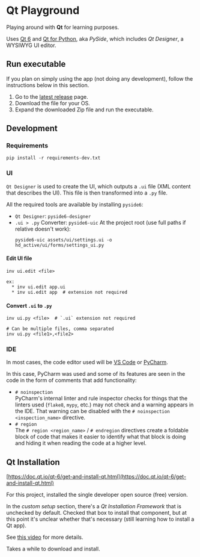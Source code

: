 # Qt Playground
Playing around with **Qt** for learning purposes.

Uses [Qt 6](https://www.qt.io) and [Qt for Python](https://wiki.qt.io/Qt_for_Python), aka _PySide_,
which includes _Qt Designer_, a WYSIWYG UI editor.

## Run executable
If you plan on simply using the app (not doing any development), follow the instructions below in
this section.

1. Go to the [latest release](https://github.com/joaonc/qt_playground/releases/latest) page.
2. Download the file for your OS.
3. Expand the downloaded Zip file and run the executable.

## Development
### Requirements
```
pip install -r requirements-dev.txt
```

### UI
`Qt Designer` is used to create the UI, which outputs a `.ui` file (XML content that describes the
UI). This file is then transformed into a `.py` file.

All the required tools are available by installing `pyside6`:

* `Qt Designer`: `pyside6-designer`
* `.ui > .py` Converter: `pyside6-uic`
  At the project root (use full paths if relative doesn't work):
  ```
  pyside6-uic assets/ui/settings.ui -o hd_active/ui/forms/settings_ui.py
  ```

#### Edit UI file
```
inv ui.edit <file>

ex:
  * inv ui.edit app.ui
  * inv ui.edit app  # extension not required
```

#### Convert `.ui` to `.py`
```
inv ui.py <file>  # `.ui` extension not required

# Can be multiple files, comma separated
inv ui.py <file1>,<file2>
```

### IDE
In most cases, the code editor used will be [VS Code](https://code.visualstudio.com/) or
[PyCharm](https://www.jetbrains.com/pycharm/).

In this case, PyCharm was used and some of its features are seen in the code in the form of
comments that add functionality:

* `# noinspection`  
  PyCharm's internal linter and rule inspector checks for things that the linters used (`flake8`,
  `mypy`, etc.) may not check and a warning appears in the IDE. That warning can be disabled with
  the `# noinspection <inspection_name>` directive.
* `# region`  
  The `# region <region_name>` / `# endregion` directives create a foldable block of code that makes
  it easier to identify what that block is doing and hiding it when reading the code at a higher
  level.

## Qt Installation
[https://doc.qt.io/qt-6/get-and-install-qt.html](https://doc.qt.io/qt-6/get-and-install-qt.html)

For this project, installed the single developer open source (free) version.

In the _custom setup_ section, there's a _Qt Installation Framework_ that is unchecked by default.
Checked that box  to install that component, but at this point it's unclear whether that's
necessary (still learning how to install a Qt app).

See [this video](https://www.youtube.com/watch?v=1pKMcwJZay4) for more details.

Takes a while to download and install.
